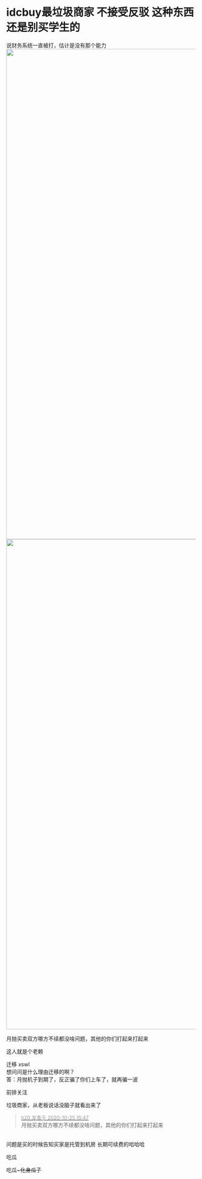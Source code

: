 # idcbuy最垃圾商家  不接受反驳 这种东西还是别买学生的


说财务系统一直被打，估计是没有那个能力<br />
<img id="aimg_tyn5N" onclick="zoom(this, this.src, 0, 0, 0)" class="zoom" width="600" height="1300" src="https://s1.ax1x.com/2020/10/25/BejWrt.png" onmouseover="img_onmouseoverfunc(this)" onclick="zoom(this)" style="cursor:pointer" border="0" alt="" /><br />
<img id="aimg_X6JmC" onclick="zoom(this, this.src, 0, 0, 0)" class="zoom" width="600" height="1300" src="https://s1.ax1x.com/2020/10/25/BejH2j.png" onmouseover="img_onmouseoverfunc(this)" onclick="zoom(this)" style="cursor:pointer" border="0" alt="" />

月抛买卖双方哪方不续都没啥问题，其他的你们打起来打起来

这人就是个老赖<img id="aimg_nY792" onclick="zoom(this, this.src, 0, 0, 0)" class="zoom" src="https://cdn.jsdelivr.net/gh/hishis/forum-master/public/images/patch.gif" onmouseover="img_onmouseoverfunc(this)" onload="thumbImg(this)" border="0" alt="" />

迁移<img src="static/image/smiley/default/lol.gif" smilieid="12" border="0" alt="" /> xswl<br />
想问问是什么理由迁移的啊？<br />
答：月抛机子到期了，反正骗了你们上车了，就再骗一波<img id="aimg_MobJC" onclick="zoom(this, this.src, 0, 0, 0)" class="zoom" src="https://cdn.jsdelivr.net/gh/hishis/forum-master/public/images/patch.gif" onmouseover="img_onmouseoverfunc(this)" onload="thumbImg(this)" border="0" alt="" />

前排关注

垃圾商家，从老板说话没脑子就看出来了<img src="static/image/smiley/default/lol.gif" smilieid="12" border="0" alt="" />

<div class="quote"><blockquote><font size="2"><a href="https://www.hostloc.com/forum.php?mod=redirect&amp;goto=findpost&amp;pid=9350143&amp;ptid=758291" target="_blank"><font color="#999999">h20 发表于 2020-10-25 15:47</font></a></font><br />
月抛买卖双方哪方不续都没啥问题，其他的你们打起来打起来</blockquote></div><br />
问题是买的时候告知买家是托管到机房 长期可续费的哈哈哈<img id="aimg_cMUOh" onclick="zoom(this, this.src, 0, 0, 0)" class="zoom" src="https://cdn.jsdelivr.net/gh/hishis/forum-master/public/images/patch.gif" onmouseover="img_onmouseoverfunc(this)" onload="thumbImg(this)" border="0" alt="" />

吃瓜

吃瓜~~~化身瓜子~~
